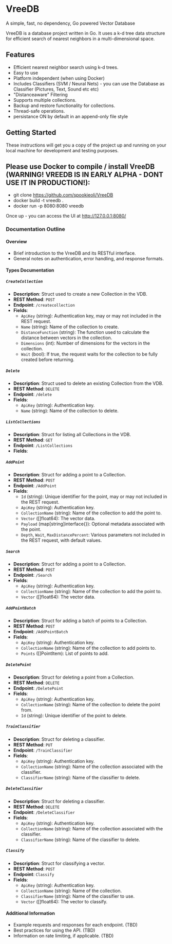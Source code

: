# VreeDB
A simple, fast, no dependency, Go powered Vector Database

VreeDB is a database project written in Go. It uses a k-d tree data structure for efficient search of nearest neighbors in a multi-dimensional space.

## Features

- Efficient nearest neighbor search using k-d trees.
- Easy to use
- Platform independent (when using Docker)
- Includes Classifiers (SVM / Neural Nets) - you can use the Database as Classifier (Pictures, Text, Sound etc etc)
- "Distanceaware" Filtering
- Supports multiple collections.
- Backup and restore functionality for collections.
- Thread-safe operations.
- persistance ON by default in an append-only file style

## Getting Started

These instructions will get you a copy of the project up and running on your local machine for development and testing purposes.

## Please use Docker to compile / install VreeDB (WARNING! VREEDB IS IN EARLY ALPHA - DONT USE IT IN PRODUCTION!):
- git clone https://github.com/spookieoli/VreeDB
- docker build -t vreedb .
- docker run -p 8080:8080 vreedb

Once up - you can access the UI at http://127.0.0.1:8080/

### Documentation Outline

#### Overview
- Brief introduction to the VreeDB and its RESTful interface.
- General notes on authentication, error handling, and response formats.

#### Types Documentation

##### `CreateCollection`
- **Description**: Struct used to create a new Collection in the VDB.
- **REST Method**: `POST`
- **Endpoint**: `/createcollection`
- **Fields**:
  - `ApiKey` (string): Authentication key, may or may not included in the REST request.
  - `Name` (string): Name of the collection to create.
  - `DistanceFunction` (string): The function used to calculate the distance between vectors in the collection.
  - `Dimensions` (int): Number of dimensions for the vectors in the collection.
  - `Wait` (bool): If true, the request waits for the collection to be fully created before returning.

##### `Delete`
- **Description**: Struct used to delete an existing Collection from the VDB.
- **REST Method**: `DELETE`
- **Endpoint**: `/delete`
- **Fields**:
  - `ApiKey` (string): Authentication key.
  - `Name` (string): Name of the collection to delete.

##### `ListCollections`
- **Description**: Struct for listing all Collections in the VDB.
- **REST Method**: `GET`
- **Endpoint**: `/ListCollections`
- **Fields**:

##### `AddPoint`
- **Description**: Struct for adding a point to a Collection.
- **REST Method**: `POST`
- **Endpoint**: `/AddPoint`
- **Fields**:
  - `Id` (string): Unique identifier for the point, may or may not included in the REST request.
  - `ApiKey` (string): Authentication key.
  - `CollectionName` (string): Name of the collection to add the point to.
  - `Vector` ([]float64): The vector data.
  - `Payload` (map[string]interface{}): Optional metadata associated with the point.
  - `Depth`, `Wait`, `MaxDistancePercent`: Various parameters not included in the REST request, with default values.
 
##### `Search`
- **Description**: Struct for adding a point to a Collection.
- **REST Method**: `POST`
- **Endpoint**: `/Search`
- **Fields**:
  - `ApiKey` (string): Authentication key.
  - `CollectionName` (string): Name of the collection to add the point to.
  - `Vector` ([]float64): The vector data.

##### `AddPointBatch`
- **Description**: Struct for adding a batch of points to a Collection.
- **REST Method**: `POST`
- **Endpoint**: `/AddPointBatch`
- **Fields**:
  - `ApiKey` (string): Authentication key.
  - `CollectionName` (string): Name of the collection to add points to.
  - `Points` ([]PointItem): List of points to add.

##### `DeletePoint`
- **Description**: Struct for deleting a point from a Collection.
- **REST Method**: `DELETE`
- **Endpoint**: `/DeletePoint`
- **Fields**:
  - `ApiKey` (string): Authentication key.
  - `CollectionName` (string): Name of the collection to delete the point from.
  - `Id` (string): Unique identifier of the point to delete.
 
##### `TrainClassifier`
- **Description**: Struct for deleting a classifier.
- **REST Method**: `PUT`
- **Endpoint**: `/TrainClassifier`
- **Fields**:
  - `ApiKey` (string): Authentication key.
  - `CollectionName` (string): Name of the collection associated with the classifier.
  - `ClassifierName` (string): Name of the classifier to delete.

##### `DeleteClassifier`
- **Description**: Struct for deleting a classifier.
- **REST Method**: `DELETE`
- **Endpoint**: `/DeleteClassifier`
- **Fields**:
  - `ApiKey` (string): Authentication key.
  - `CollectionName` (string): Name of the collection associated with the classifier.
  - `ClassifierName` (string): Name of the classifier to delete.

##### `Classify`
- **Description**: Struct for classifying a vector.
- **REST Method**: `POST`
- **Endpoint**: `Classify`
- **Fields**:
  - `ApiKey` (string): Authentication key.
  - `CollectionName` (string): Name of the collection.
  - `ClassifierName` (string): Name of the classifier to use.
  - `Vector` ([]float64): The vector to classify.

#### Additional Information
- Example requests and responses for each endpoint. (TBD)
- Best practices for using the API. (TBD)
- Information on rate limiting, if applicable. (TBD)

